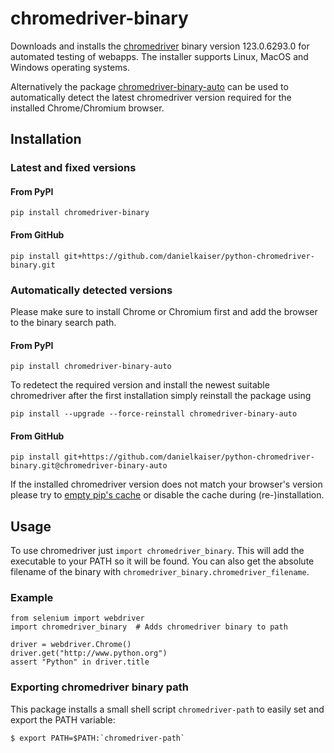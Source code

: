 # chromedriver-binary
Downloads and installs the [chromedriver](https://sites.google.com/a/chromium.org/chromedriver/) binary version 123.0.6293.0 for automated testing of webapps. The installer supports Linux, MacOS and Windows operating systems.

Alternatively the package [chromedriver-binary-auto](https://pypi.org/project/chromedriver-binary-auto/) can be used to automatically detect the latest chromedriver version required for the installed Chrome/Chromium browser.

## Installation

### Latest and fixed versions

#### From PyPI
```
pip install chromedriver-binary
```

#### From GitHub
```
pip install git+https://github.com/danielkaiser/python-chromedriver-binary.git
```

### Automatically detected versions

Please make sure to install Chrome or Chromium first and add the browser to the binary search path.

#### From PyPI
```
pip install chromedriver-binary-auto
```

To redetect the required version and install the newest suitable chromedriver after the first installation simply reinstall the package using
```
pip install --upgrade --force-reinstall chromedriver-binary-auto
```

#### From GitHub
```
pip install git+https://github.com/danielkaiser/python-chromedriver-binary.git@chromedriver-binary-auto
```

If the installed chromedriver version does not match your browser's version please try to [empty pip's cache](https://pip.pypa.io/en/stable/cli/pip_cache/) or disable the cache during (re-)installation.

## Usage
To use chromedriver just `import chromedriver_binary`. This will add the executable to your PATH so it will be found. You can also get the absolute filename of the binary with `chromedriver_binary.chromedriver_filename`.

### Example
```
from selenium import webdriver
import chromedriver_binary  # Adds chromedriver binary to path

driver = webdriver.Chrome()
driver.get("http://www.python.org")
assert "Python" in driver.title
```

### Exporting chromedriver binary path
This package installs a small shell script `chromedriver-path` to easily set and export the PATH variable:
```
$ export PATH=$PATH:`chromedriver-path`
```

